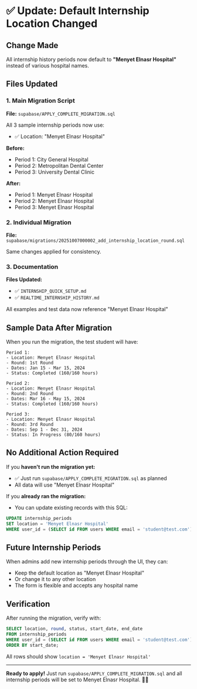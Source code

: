 # ✅ Update: Default Internship Location Changed

## Change Made
All internship history periods now default to **"Menyet Elnasr Hospital"** instead of various hospital names.

## Files Updated

### 1. Main Migration Script
**File:** `supabase/APPLY_COMPLETE_MIGRATION.sql`

All 3 sample internship periods now use:
- ✅ Location: "Menyet Elnasr Hospital"

**Before:**
- Period 1: City General Hospital
- Period 2: Metropolitan Dental Center
- Period 3: University Dental Clinic

**After:**
- Period 1: Menyet Elnasr Hospital
- Period 2: Menyet Elnasr Hospital
- Period 3: Menyet Elnasr Hospital

### 2. Individual Migration
**File:** `supabase/migrations/20251007000002_add_internship_location_round.sql`

Same changes applied for consistency.

### 3. Documentation
**Files Updated:**
- ✅ `INTERNSHIP_QUICK_SETUP.md`
- ✅ `REALTIME_INTERNSHIP_HISTORY.md`

All examples and test data now reference "Menyet Elnasr Hospital"

## Sample Data After Migration

When you run the migration, the test student will have:

```
Period 1:
- Location: Menyet Elnasr Hospital
- Round: 1st Round
- Dates: Jan 15 - Mar 15, 2024
- Status: Completed (160/160 hours)

Period 2:
- Location: Menyet Elnasr Hospital
- Round: 2nd Round
- Dates: Mar 16 - May 15, 2024
- Status: Completed (160/160 hours)

Period 3:
- Location: Menyet Elnasr Hospital
- Round: 3rd Round
- Dates: Sep 1 - Dec 31, 2024
- Status: In Progress (80/160 hours)
```

## No Additional Action Required

If you **haven't run the migration yet:**
- ✅ Just run `supabase/APPLY_COMPLETE_MIGRATION.sql` as planned
- All data will use "Menyet Elnasr Hospital"

If you **already ran the migration:**
- You can update existing records with this SQL:

```sql
UPDATE internship_periods
SET location = 'Menyet Elnasr Hospital'
WHERE user_id = (SELECT id FROM users WHERE email = 'student@test.com');
```

## Future Internship Periods

When admins add new internship periods through the UI, they can:
- Keep the default location as "Menyet Elnasr Hospital"
- Or change it to any other location
- The form is flexible and accepts any hospital name

## Verification

After running the migration, verify with:

```sql
SELECT location, round, status, start_date, end_date
FROM internship_periods
WHERE user_id = (SELECT id FROM users WHERE email = 'student@test.com')
ORDER BY start_date;
```

All rows should show `location = 'Menyet Elnasr Hospital'`

---

**Ready to apply!** Just run `supabase/APPLY_COMPLETE_MIGRATION.sql` and all internship periods will be set to Menyet Elnasr Hospital. 🏥✅
